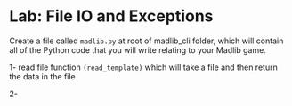 # Lab: File IO and Exceptions

Create a file called `madlib.py` at root of madlib_cli folder, which will contain all of the Python code that you will write relating to your Madlib game.


1- read file function `(read_template)` which will take a file and then return the data in the file

2-